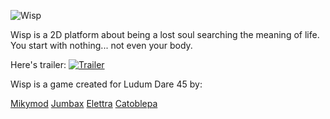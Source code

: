 ![Wisp](https://img.itch.zone/aW1nLzI1NjM4MDQucG5n/original/domleU.png)

Wisp is a 2D platform about being a lost soul searching the meaning of life.
You start with nothing... not even your body.

Here's trailer:
[![Trailer](http://img.youtube.com/vi/x4hlngB-CFs/0.jpg)](https://www.youtube.com/watch?v=x4hlngB-CFs)

Wisp is a game created for Ludum Dare 45 by:

[Mikymod](https://twitter.com/MikyM0D)
[Jumbax](https://twitter.com/_Jumbax)
[Elettra](https://twitter.com/@elettra_art)
[Catoblepa](https://twitter.com/Catoblepa5)





